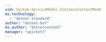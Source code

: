 ```yaml
---
uid: System.ServiceModel.InstanceContextMode
ms.technology: 
  - "dotnet-standard"
author: "dotnet-bot"
ms.author: "dotnetcontent"
manager: "wpickett"
---
```


